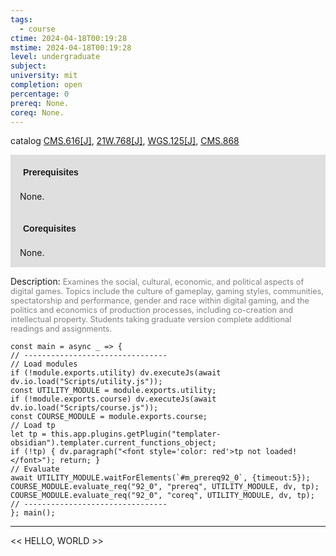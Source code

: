 ```yaml
---
tags:
  - course
ctime: 2024-04-18T00:19:28
mstime: 2024-04-18T00:19:28
level: undergraduate
subject: 
university: mit
completion: open
percentage: 0
prereq: None.
coreq: None.
---
```


catalog [CMS.616[J]](http://student.mit.edu/catalog/mCMSa.html#CMS.616), [21W.768[J]](http://student.mit.edu/catalog/m21Wb.html#21W.768), [WGS.125[J]](http://student.mit.edu/catalog/mWGSa.html#WGS.125), [CMS.868](http://student.mit.edu/catalog/mCMSa.html#CMS.868)

<span style="display: block; padding: 15px; background-color: rgb(100, 100, 100, 0.2);"><font id="m_prereq92_0" style="display: block; font-family: Arial, sans-serif; font-weight: bold; padding: 5px">Prerequisites</font><br><span id="prereq92_0">None.</span></span>
<span style="display: block; padding: 15px; background-color: rgb(100, 100, 100, 0.2);"><font id="m_coreq92_0" style="display: block; font-family: Arial, sans-serif; font-weight: bold; padding: 5px">Corequisites</font><br><span id="coreq92_0">None.</span></span>

<font style="">Description:</font>
<font style="color: grey; font-size: 0.8rem;">Examines the social, cultural, economic, and political aspects of digital games. Topics include the culture of gameplay, gaming styles, communities, spectatorship and performance, gender and race within digital gaming, and the politics and economics of production processes, including co-creation and intellectual property. Students taking graduate version complete additional readings and assignments.</font>

```dataviewjs
const main = async _ => {
// --------------------------------
// Load modules
if (!module.exports.utility) dv.executeJs(await dv.io.load("Scripts/utility.js"));
const UTILITY_MODULE = module.exports.utility;
if (!module.exports.course) dv.executeJs(await dv.io.load("Scripts/course.js"));
const COURSE_MODULE = module.exports.course;
// Load tp
let tp = this.app.plugins.getPlugin("templater-obsidian").templater.current_functions_object;
if (!tp) { dv.paragraph("<font style='color: red'>tp not loaded!</font>"); return; }
// Evaluate
await UTILITY_MODULE.waitForElements(`#m_prereq92_0`, {timeout:5});
COURSE_MODULE.evaluate_req("92_0", "prereq", UTILITY_MODULE, dv, tp);
COURSE_MODULE.evaluate_req("92_0", "coreq", UTILITY_MODULE, dv, tp);
// --------------------------------
}; main();
```

---

<< HELLO, WORLD >>
